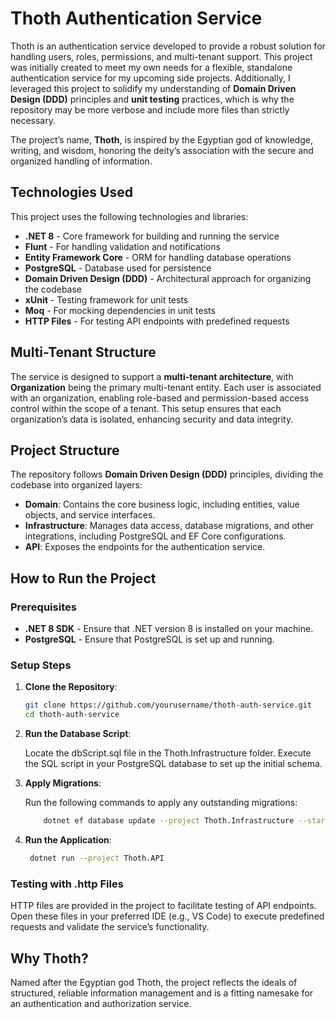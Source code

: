 # Thoth Authentication Service

Thoth is an authentication service developed to provide a robust solution for handling users, roles, permissions, and multi-tenant support. This project was initially created to meet my own needs for a flexible, standalone authentication service for my upcoming side projects. Additionally, I leveraged this project to solidify my understanding of **Domain Driven Design (DDD)** principles and **unit testing** practices, which is why the repository may be more verbose and include more files than strictly necessary.

The project’s name, **Thoth**, is inspired by the Egyptian god of knowledge, writing, and wisdom, honoring the deity’s association with the secure and organized handling of information.

## Technologies Used

This project uses the following technologies and libraries:

- **.NET 8** - Core framework for building and running the service
- **Flunt** - For handling validation and notifications
- **Entity Framework Core** - ORM for handling database operations
- **PostgreSQL** - Database used for persistence
- **Domain Driven Design (DDD)** - Architectural approach for organizing the codebase
- **xUnit** - Testing framework for unit tests
- **Moq** - For mocking dependencies in unit tests
- **HTTP Files** - For testing API endpoints with predefined requests

## Multi-Tenant Structure

The service is designed to support a **multi-tenant architecture**, with **Organization** being the primary multi-tenant entity. Each user is associated with an organization, enabling role-based and permission-based access control within the scope of a tenant. This setup ensures that each organization’s data is isolated, enhancing security and data integrity.

## Project Structure

The repository follows **Domain Driven Design (DDD)** principles, dividing the codebase into organized layers:

- **Domain**: Contains the core business logic, including entities, value objects, and service interfaces.
- **Infrastructure**: Manages data access, database migrations, and other integrations, including PostgreSQL and EF Core configurations.
- **API**: Exposes the endpoints for the authentication service.

## How to Run the Project

### Prerequisites

- **.NET 8 SDK** - Ensure that .NET version 8 is installed on your machine.
- **PostgreSQL** - Ensure that PostgreSQL is set up and running.

### Setup Steps

1. **Clone the Repository**:
   ```bash
   git clone https://github.com/yourusername/thoth-auth-service.git
   cd thoth-auth-service

2. **Run the Database Script**:

    Locate the dbScript.sql file in the Thoth.Infrastructure folder.
    Execute the SQL script in your PostgreSQL database to set up the initial schema.

3. **Apply Migrations**:

    Run the following commands to apply any outstanding migrations:
	```bash
		dotnet ef database update --project Thoth.Infrastructure --startup-project Thoth.API

4. **Run the Application**:
	```bash
   	 dotnet run --project Thoth.API

### Testing with .http Files

HTTP files are provided in the project to facilitate testing of API endpoints. Open these files in your preferred IDE (e.g., VS Code) to execute predefined requests and validate the service’s functionality.

## Why Thoth?

Named after the Egyptian god Thoth, the project reflects the ideals of structured, reliable information management and is a fitting namesake for an authentication and authorization service.
